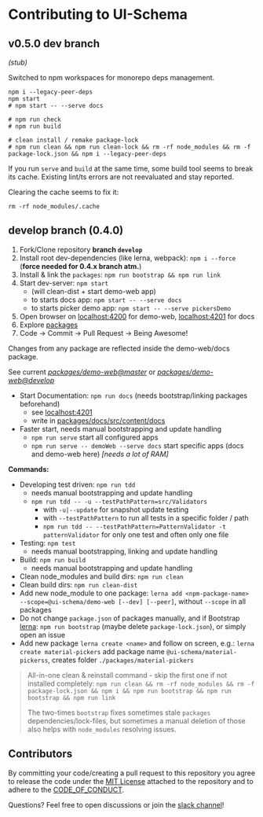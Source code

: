 # Contributing to UI-Schema

## v0.5.0 dev branch

*(stub)*

Switched to npm workspaces for monorepo deps management.

```shell
npm i --legacy-peer-deps
npm start
# npm start -- --serve docs

# npm run check
# npm run build

# clean install / remake package-lock
# npm run clean && npm run clean-lock && rm -rf node_modules && rm -f package-lock.json && npm i --legacy-peer-deps
```

If you run `serve` and `build` at the same time, some build tool seems to break its cache. Existing lint/ts errors are not reevaluated and stay reported.

Clearing the cache seems to fix it:

```shell
rm -rf node_modules/.cache
```

## develop branch (0.4.0)

1. Fork/Clone repository **branch `develop`**
2. Install root dev-dependencies (like lerna, webpack): `npm i --force` (**force needed for 0.4.x branch atm.**)
3. Install & link the `packages`: `npm run bootstrap && npm run link`
4. Start dev-server: `npm start`
    - (will clean-dist + start demo-web app)
    - to starts docs app: `npm start -- --serve docs`
    - to starts picker demo app: `npm start -- --serve pickersDemo`
5. Open browser on [localhost:4200](http://localhost:4200) for demo-web, [localhost:4201](http://localhost:4201) for docs
6. Explore [packages](packages)
7. Code -> Commit -> Pull Request -> Being Awesome!

Changes from any package are reflected inside the demo-web/docs package.

See current *[packages/demo-web@master](https://ui-schema-demo.netlify.app/)* or
*[packages/demo-web@develop](https://develop--ui-schema-demo.netlify.app/)*

- Start Documentation: `npm run docs` (needs bootstrap/linking packages beforehand)
    - see [localhost:4201](http://localhost:4201)
    - write in [packages/docs/src/content/docs](./packages/docs/src/content/docs)
- Faster start, needs manual bootstrapping and update handling
    - `npm run serve` start all configured apps
    - `npm run serve -- demoWeb --serve docs` start specific apps (docs and demo-web here) *[needs a lot of RAM]*

**Commands:**

- Developing test driven: `npm run tdd`
    - needs manual bootstrapping and update handling
    - `npm run tdd -- -u --testPathPattern=src/Validators`
        - with `-u|--update` for snapshot update testing
        - with `--testPathPattern` to run all tests in a specific folder / path
        - `npm run tdd -- --testPathPattern=PatternValidator -t patternValidator` for only one test and often only one file
- Testing: `npm test`
    - needs manual bootstrapping, linking and update handling
- Build: `npm run build`
    - needs manual bootstrapping and update handling
- Clean node_modules and build dirs: `npm run clean`
- Clean build dirs: `npm run clean-dist`
- Add new node_module to one package: `lerna add <npm-package-name> --scope=@ui-schema/demo-web [--dev] [--peer]`, without `--scope` in all packages
- Do not change `package.json` of packages manually, and if Bootstrap [lerna](https://lerna.js.org/): `npm run bootstrap` (maybe delete `package-lock.json`), or simply open an issue
- Add new package `lerna create <name>` and follow on screen, e.g.: `lerna create material-pickers` add package name `@ui-schema/material-pickerss`, creates folder `./packages/material-pickers`

> All-in-one clean & reinstall command - skip the first one if not installed completely:
> `npm run clean && rm -rf node_modules && rm -f package-lock.json && npm i && npm run bootstrap && npm run bootstrap && npm run link`
>
> The two-times `bootstrap` fixes sometimes stale `packages` dependencies/lock-files, but sometimes a manual deletion of those also helps with `node_modules` resolving issues.

## Contributors

By committing your code/creating a pull request to this repository you agree to release the code under the [MIT License](LICENSE) attached to the repository and to adhere to the [CODE_OF_CONDUCT](CODE_OF_CONDUCT.md).

Questions? Feel free to open discussions or join the [slack channel](https://join.slack.com/t/ui-schema/shared_invite/zt-smbsybk5-dFIRLEPCJerzDwtycaA71w)!
